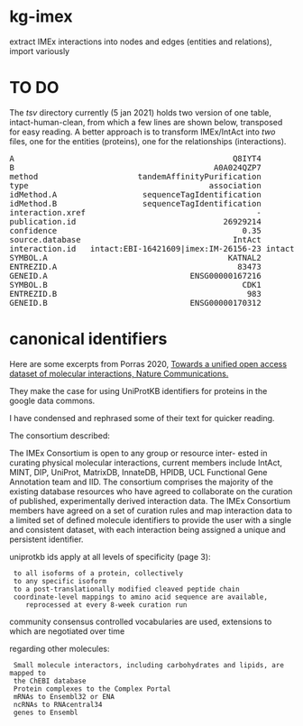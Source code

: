 # kg-imex
extract IMEx interactions into nodes and edges (entities and
relations), import variously

# TO DO

The *tsv* directory currently (5 jan 2021) holds two version of one
table, intact-human-clean, from which a few lines are shown below,
transposed for easy reading.  A better approach is to transform
IMEx/IntAct into *two* files, one for the entities (proteins), one for
the relationships (interactions). 


<pre>
A                                              Q8IYT4                               Q9BW62                               Q5S007
B                                          A0A024QZP7                           A0A024QZP7                           A0A024QZS4
method                     tandemAffinityPurification           tandemAffinityPurification         antiTagCoimmunoprecipitation
type                                      association                          association                          association
idMethod.A                  sequenceTagIdentification            sequenceTagIdentification            sequenceTagIdentification
idMethod.B                  sequenceTagIdentification            sequenceTagIdentification            sequenceTagIdentification
interaction.xref                                    -                                    -                                    -
publication.id                               26929214                             26929214                             31046837
confidence                                       0.35                                 0.35                                 0.35
source.database                                IntAct                               IntAct                               IntAct
interaction.id   intact:EBI-16421609|imex:IM-26156-23 intact:EBI-16421284|imex:IM-26156-21 intact:EBI-21360986|imex:IM-26684-48
SYMBOL.A                                      KATNAL2                              KATNAL1                                LRRK2
ENTREZID.A                                      83473                                84056                               120892
GENEID.A                              ENSG00000167216                      ENSG00000102781                      ENSG00000188906
SYMBOL.B                                         CDK1                                 CDK1                                 PPIF
ENTREZID.B                                        983                                  983                                10105
GENEID.B                              ENSG00000170312                      ENSG00000170312                      ENSG00000108179
</pre>


# canonical identifiers

Here are some excerpts from Porras 2020, [Towards a unified open access dataset of molecular interactions, Nature Communications.](https://www.nature.com/articles/s41467-020-19942-z)

They make the case for using UniProtKB identifiers for proteins in the google data commons.  

I have condensed and rephrased some of their text for quicker reading.

  The consortium described:

   The IMEx Consortium is open to any group or resource inter- ested in curating
   physical molecular interactions, current members include IntAct, MINT,
   DIP, UniProt, MatrixDB, InnateDB, HPIDB, UCL Functional Gene
   Annotation team and IID. The consortium comprises the majority of the
   existing database resources who have agreed to collaborate on the curation
   of published, experimentally derived interaction data.  The IMEx Consortium
   members have agreed on a set of curation rules and map interaction data to a
   limited set of defined molecule identifiers to provide the user with a single
   and consistent dataset, with each interaction being assigned a unique and
   persistent identifier.


  uniprotkb ids apply at all levels of specificity (page 3):

     to all isoforms of a protein, collectively
     to any specific isoform
     to a post-translationally modified cleaved peptide chain
     coordinate-level mappings to amino acid sequence are available, 
        reprocessed at every 8-week curation run

  community consensus controlled vocabularies are used, extensions to which are negotiated over time
  
  regarding other molecules:

     Small molecule interactors, including carbohydrates and lipids, are mapped to 
     the ChEBI database
     Protein complexes to the Complex Portal
     mRNAs to Ensembl32 or ENA 
     ncRNAs to RNAcentral34 
     genes to Ensembl
